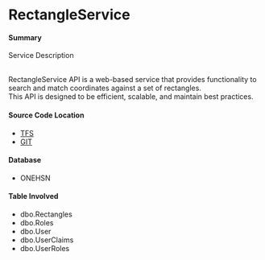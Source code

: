 # RectangleService

#### Summary ####

Service Description

<br/>RectangleService API is a web-based service that provides functionality to search and match coordinates against a set of rectangles. 
<br/>This API is designed to be efficient, scalable, and maintain best practices.

#### Source Code Location ####
- [TFS](https://dev.azure.com/AmendraCode/RectangleService)
- [GIT](https://github.com/Speedish/RectangleService)

#### Database ####
- ONEHSN

#### Table Involved ####
- dbo.Rectangles
- dbo.Roles
- dbo.User
- dbo.UserClaims
- dbo.UserRoles
